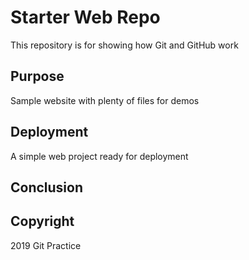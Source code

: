 # Starter Web Repo

This repository is for showing how Git and GitHub work

## Purpose

Sample website with plenty of files for demos

## Deployment

A simple web project ready for deployment

## Conclusion

## Copyright

2019 Git Practice 